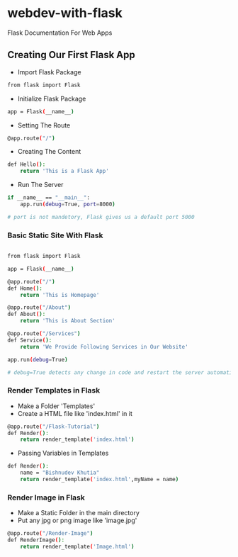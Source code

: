 # webdev-with-flask
Flask Documentation For Web Apps

## Creating Our First Flask App

- Import Flask Package
```bash
from flask import Flask
```
- Initialize Flask Package
```bash
app = Flask(__name__)
```
- Setting The Route
```bash
@app.route("/")
```
- Creating The Content
```bash
def Hello():
    return 'This is a Flask App'
```
- Run The Server
```bash
if __name__ == "__main__":
    app.run(debug=True, port=8000) 

# port is not mandetory, Flask gives us a default port 5000
```
### Basic Static Site With Flask
```bash

from flask import Flask

app = Flask(__name__)

@app.route("/")
def Home():
    return 'This is Homepage'

@app.route("/About")
def About():
    return 'This is About Section'

@app.route("/Services")
def Service():
    return 'We Provide Following Services in Our Website'

app.run(debug=True)

# debug=True detects any change in code and restart the server automatically just like nodemon in Node and Express JS
```
### Render Templates in Flask
- Make a Folder 'Templates'
- Create a HTML file like 'index.html' in it
```bash
@app.route("/Flask-Tutorial")
def Render():
    return render_template('index.html')
```
- Passing Variables in Templates
```bash
def Render():
    name = "Bishnudev Khutia"
    return render_template('index.html',myName = name)
```
### Render Image in Flask
- Make a Static Folder in the main directory
- Put any jpg or png image like 'image.jpg'
```bash
@app.route("/Render-Image")
def RenderImage():
    return render_template('Image.html')
```
